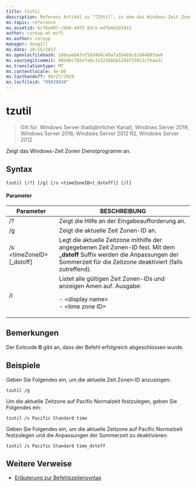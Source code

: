 ```yaml
---
title: tzutil
description: Referenz Artikel zu "TZUtil", in dem das Windows-Zeit Zonen Dienstprogramm angezeigt wird.
ms.topic: reference
ms.assetid: bcf6e007-c9b6-4df5-83c5-ed7b4b1b5913
author: coreyp-at-msft
ms.author: coreyp
manager: dongill
ms.date: 10/16/2017
ms.openlocfilehash: 1d8eae64faf58d404c49afa5b469c61d44807ae0
ms.sourcegitcommit: 96d46c702e7a9c3a321bbbb5284f73911c7baa3c
ms.translationtype: MT
ms.contentlocale: de-DE
ms.lasthandoff: 08/27/2020
ms.locfileid: "89029938"
---
```

# <a name="tzutil"></a>tzutil

> Gilt für: Windows Server (halbjährlicher Kanal), Windows Server 2019, Windows Server 2016, Windows Server 2012 R2, Windows Server 2012

Zeigt das Windows-Zeit Zonen Dienstprogramm an.

## <a name="syntax"></a>Syntax
```
tzutil [/?] [/g] [/s <timeZoneID>[_dstoff]] [/l]
```
#### <a name="parameters"></a>Parameter
|Parameter|BESCHREIBUNG|
|-------|--------|
|/?|Zeigt die Hilfe an der Eingabeaufforderung an.|
|/g|Zeigt die aktuelle Zeit Zonen-ID an.|
|/s \<timeZoneID> [_dstoff]|Legt die aktuelle Zeitzone mithilfe der angegebenen Zeit Zonen-ID fest. Mit dem **_dstoff** Suffix werden die Anpassungen der Sommerzeit für die Zeitzone deaktiviert (falls zutreffend).|
|/l|Listet alle gültigen Zeit Zonen-IDs und anzeigen Amen auf. Ausgabe:<p>-   \<display name><br />-   \<time zone ID>|

## <a name="remarks"></a>Bemerkungen
Der Exitcode **0** gibt an, dass der Befehl erfolgreich abgeschlossen wurde.

## <a name="examples"></a>Beispiele
Geben Sie Folgendes ein, um die aktuelle Zeit Zonen-ID anzuzeigen:
```
tzutil /g
```
Um die aktuelle Zeitzone auf Pacific Normalzeit festzulegen, geben Sie Folgendes ein:
```
tzutil /s Pacific Standard time
```
Geben Sie Folgendes ein, um die aktuelle Zeitzone auf Pacific Normalzeit festzulegen und die Anpassungen der Sommerzeit zu deaktivieren:
```
tzutil /s Pacific Standard time_dstoff
```
## <a name="additional-references"></a>Weitere Verweise
- [Erläuterung zur Befehlszeilensyntax](command-line-syntax-key.md)


